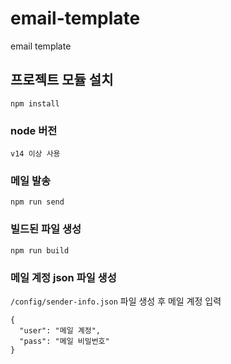 # email-template
email template

## 프로젝트 모듈 설치

```
npm install
```

### node 버전

```
v14 이상 사용
```

### 메일 발송

```
npm run send
```

### 빌드된 파일 생성

```
npm run build
```

### 메일 계정 json 파일 생성

`/config/sender-info.json` 파일 생성 후 메일 계정 입력

```
{
  "user": "메일 계정",
  "pass": "메일 비밀번호"
}
```
```
